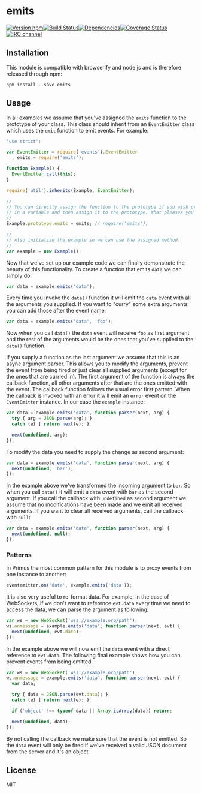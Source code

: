 # emits

[![Version npm][version]](http://browsenpm.org/package/emits)[![Build Status][build]](https://github.com/primus/emits/actions?query=workflow%3ACI+branch%3Amaster)[![Dependencies][david]](https://david-dm.org/primus/emits)[![Coverage Status][cover]](https://coveralls.io/r/primus/emits?branch=master)[![IRC channel][irc]](https://webchat.freenode.net/?channels=primus)

[version]: https://img.shields.io/npm/v/emits.svg?style=flat-square
[build]: https://img.shields.io/github/workflow/status/primus/emits/CI/master?label=CI&style=flat-square
[david]: https://img.shields.io/david/primus/emits.svg?style=flat-square
[cover]: https://img.shields.io/coveralls/primus/emits/master.svg?style=flat-square
[irc]: https://img.shields.io/badge/IRC-irc.freenode.net%23primus-00a8ff.svg?style=flat-square

## Installation

This module is compatible with browserify and node.js and is therefore released
through npm:

```
npm install --save emits
```

## Usage

In all examples we assume that you've assigned the `emits` function to the
prototype of your class. This class should inherit from an `EventEmitter` class
which uses the `emit` function to emit events. For example:

```js
'use strict';

var EventEmitter = require('events').EventEmitter
  , emits = require('emits');

function Example() {
  EventEmitter.call(this);
}

require('util').inherits(Example, EventEmitter);

//
// You can directly assign the function to the prototype if you wish or store it
// in a variable and then assign it to the prototype. What pleases you more.
//
Example.prototype.emits = emits; // require('emits');

//
// Also initialize the example so we can use the assigned method.
//
var example = new Example();
```

Now that we've set up our example code we can finally demonstrate the beauty of
this functionality. To create a function that emits `data` we can simply do:

```js
var data = example.emits('data');
```

Every time you invoke the `data()` function it will emit the `data` event with
all the arguments you supplied. If you want to "curry" some extra arguments you
can add those after the event name:

```js
var data = example.emits('data', 'foo');
```

Now when you call `data()` the `data` event will receive `foo` as first argument
and the rest of the arguments would be the ones that you've supplied to the
`data()` function.

If you supply a function as the last argument we assume that this is an async
argument parser. This allows you to modify the arguments, prevent the event from
being fired or just clear all supplied arguments (except for the ones that are
curried in). The first argument of the function is always the callback function,
all other arguments after that are the ones emitted with the event. The callback
function follows the usual error first pattern. When the callback is invoked
with an error it will emit an `error` event on the `EventEmitter` instance. In
our case the `example` instance:

```js
var data = example.emits('data', function parser(next, arg) {
  try { arg = JSON.parse(arg); }
  catch (e) { return next(e); }

  next(undefined, arg);
});
```

To modify the data you need to supply the change as second argument:

```js
var data = example.emits('data', function parser(next, arg) {
  next(undefined, 'bar');
});
```

In the example above we've transformed the incoming argument to `bar`. So when
you call `data()` it will emit a `data` event with `bar` as the second argument.
If you call the callback with `undefined` as second argument we assume that no
modifications have been made and we emit all received arguments. If you want to
clear all received arguments, call the callback with `null`:

```js
var data = example.emits('data', function parser(next, arg) {
  next(undefined, null);
});
```

### Patterns

In Primus the most common pattern for this module is to proxy events from one
instance to another:

```js
eventemitter.on('data', example.emits('data'));
```

It is also very useful to re-format data. For example, in the case of WebSockets,
if we don't want to reference `evt.data` every time we need to access the data,
we can parse the argument as following:

```js
var ws = new WebSocket('wss://example.org/path');
ws.onmessage = example.emits('data', function parser(next, evt) {
  next(undefined, evt.data);
});
```

In the example above we will now emit the `data` event with a direct reference
to `evt.data`. The following final example shows how you can prevent events
from being emitted.

```js
var ws = new WebSocket('wss://example.org/path');
ws.onmessage = example.emits('data', function parser(next, evt) {
  var data;

  try { data = JSON.parse(evt.data); }
  catch (e) { return next(e); }

  if ('object' !== typeof data || Array.isArray(data)) return;

  next(undefined, data);
});
```

By not calling the callback we make sure that the event is not emitted. So the
`data` event will only be fired if we've received a valid JSON document from the
server and it's an object.

## License

MIT
